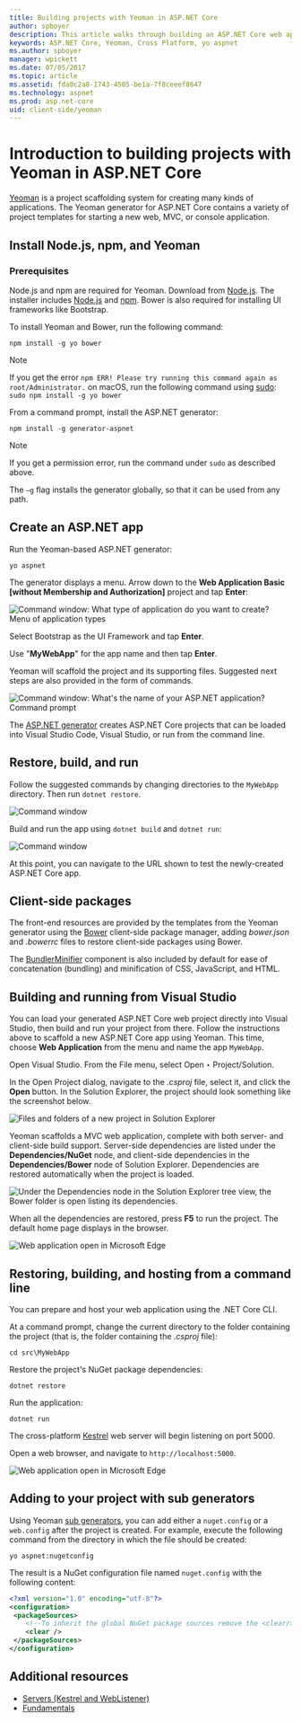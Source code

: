 ```yaml
---
title: Building projects with Yeoman in ASP.NET Core
author: spboyer
description: This article walks through building an ASP.NET Core web application using the Yeoman generator on macOS.
keywords: ASP.NET Core, Yeoman, Cross Platform, yo aspnet
ms.author: spboyer
manager: wpickett
ms.date: 07/05/2017
ms.topic: article
ms.assetid: fda0c2a8-1743-4505-be1a-7f8ceeef8647
ms.technology: aspnet
ms.prod: asp.net-core
uid: client-side/yeoman
---
```

# Introduction to building projects with Yeoman in ASP.NET Core

[Yeoman](http://yeoman.io/) is a project scaffolding system for creating many kinds of applications. The Yeoman generator for ASP.NET Core contains a variety of project templates for starting a new web, MVC, or console application.

## Install Node.js, npm, and Yeoman

### Prerequisites

Node.js and npm are required for Yeoman. Download from [Node.js](https://nodejs.org/en/). The installer includes [Node.js](https://nodejs.org/en/) and [npm](https://www.npmjs.com/). Bower is also required for installing UI frameworks like Bootstrap.

To install Yeoman and Bower, run the following command:

```console
npm install -g yo bower
```

>[!Note]
>If you get the error `npm ERR! Please try running this command again as root/Administrator.` on macOS, run the following command using [sudo](https://developer.apple.com/library/mac/documentation/Darwin/Reference/ManPages/man8/sudo.8.html): `sudo npm install -g yo bower`

From a command prompt, install the ASP.NET generator:

```console
npm install -g generator-aspnet
```

> [!NOTE]
> If you get a permission error, run the command under `sudo` as described above.

The `–g` flag installs the generator globally, so that it can be used from any path.

## Create an ASP.NET app

Run the Yeoman-based ASP.NET generator:

```console
yo aspnet
```

The generator displays a menu. Arrow down to the **Web Application Basic [without Membership and Authorization]** project and tap **Enter**:

![Command window: What type of application do you want to create? Menu of application types](yeoman/_static/yeoman-yo-aspnet.png)

Select Bootstrap as the UI Framework and tap **Enter**.

Use "**MyWebApp**" for the app name and then tap **Enter**.

Yeoman will scaffold the project and its supporting files. Suggested next steps are also provided in the form of commands.

![Command window: What's the name of your ASP.NET application? Command prompt](yeoman/_static/yeoman-yo-aspnet-created.png)

The [ASP.NET generator](https://www.npmjs.com/package/generator-aspnet) creates ASP.NET Core projects that can be loaded into Visual Studio Code, Visual Studio, or run from the command line.

## Restore, build, and run

Follow the suggested commands by changing directories to the `MyWebApp` directory. Then run `dotnet restore`.

![Command window](yeoman/_static/dotnet-restore.png)

Build and run the app using `dotnet build` and `dotnet run`:

![Command window](yeoman/_static/dotnet-build-run.png)

At this point, you can navigate to the URL shown to test the newly-created ASP.NET Core app.

## Client-side packages

The front-end resources are provided by the templates from the Yeoman generator using the [Bower](xref:client-side/bower) client-side package manager, adding *bower.json* and *.bowerrc* files to restore client-side packages using Bower.

The [BundlerMinifier](xref:client-side/bundling-and-minification) component is also included by default for ease of concatenation (bundling) and minification of CSS, JavaScript, and HTML.

## Building and running from Visual Studio

You can load your generated ASP.NET Core web project directly into Visual Studio, then build and run your project from there. Follow the instructions above to scaffold a new ASP.NET Core app using Yeoman. This time, choose **Web Application** from the menu and name the app `MyWebApp`.

Open Visual Studio. From the File menu, select Open ‣ Project/Solution.

In the Open Project dialog, navigate to the *.csproj* file, select it, and click the **Open** button. In the Solution Explorer, the project should look something like the screenshot below.

![Files and folders of a new project in Solution Explorer](yeoman/_static/yeoman-solution.png)

Yeoman scaffolds a MVC web application, complete with both server- and client-side build support. Server-side dependencies are listed under the **Dependencies/NuGet** node, and client-side dependencies in the **Dependencies/Bower** node of Solution Explorer. Dependencies are restored automatically when the project is loaded.

![Under the Dependencies node in the Solution Explorer tree view, the Bower folder is open listing its dependencies.](yeoman/_static/yeoman-loading-dependencies.png)

When all the dependencies are restored, press **F5** to run the project. The default home page displays in the browser.

![Web application open in Microsoft Edge](yeoman/_static/yeoman-home-page.png)

## Restoring, building, and hosting from a command line

You can prepare and host your web application using the .NET Core CLI.

At a command prompt, change the current directory to the folder containing the project (that is, the folder containing the *.csproj* file):

```console
cd src\MyWebApp
```

Restore the project's NuGet package dependencies:

```console
dotnet restore
```

Run the application:

```console
dotnet run
```

The cross-platform [Kestrel](xref:fundamentals/servers/kestrel) web server will begin listening on port 5000.

Open a web browser, and navigate to `http://localhost:5000`.

![Web application open in Microsoft Edge](yeoman/_static/yeoman-home-page_5000.png)

## Adding to your project with sub generators

Using Yeoman [sub generators](https://www.github.com/omnisharp/generator-aspnet#sub-generators), you can add either a `nuget.config` or a `web.config` after the project is created. For example, execute the following command from the directory in which the file should be created:

```console
yo aspnet:nugetconfig
```

The result is a NuGet configuration file named `nuget.config` with the following content:

```xml
<?xml version="1.0" encoding="utf-8"?>
<configuration>
 <packageSources>
    <!--To inherit the global NuGet package sources remove the <clear/> line below -->
    <clear />
 </packageSources>
</configuration>
```

## Additional resources

* [Servers (Kestrel and WebListener)](xref:fundamentals/servers/index)
* [Fundamentals](xref:fundamentals/index)
